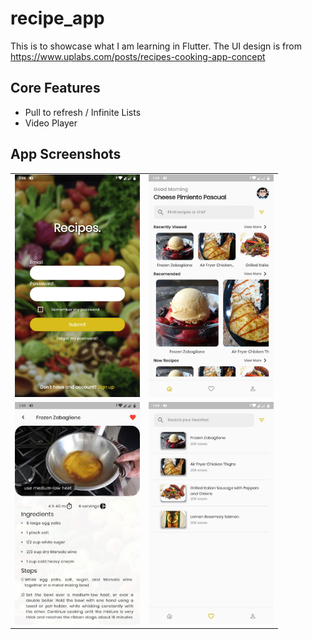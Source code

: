 # recipe_app

This is to showcase what I am learning in Flutter. The UI design is from https://www.uplabs.com/posts/recipes-cooking-app-concept

## Core Features

- Pull to refresh / Infinite Lists
- Video Player

## App Screenshots

<div style="text-align: center">
    <table>
        <tr>
            <td style="text-align: center">
                <img src="screenshots/ss1.jpg" width="200"/>
            </td>            
            <td style="text-align: center">
                <img src="screenshots/ss2.jpg" width="200"/>
            </td>
        </tr>
        <tr>
            <td style="text-align: center">
                <img src="screenshots/ss3.jpg" width="200"/>
            </td>            
            <td style="text-align: center">
                <img src="screenshots/ss4.jpg" width="200"/>
            </td>
        </tr>
    </table>
</div>
